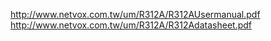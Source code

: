 http://www.netvox.com.tw/um/R312A/R312AUsermanual.pdf
http://www.netvox.com.tw/um/R312A/R312Adatasheet.pdf
